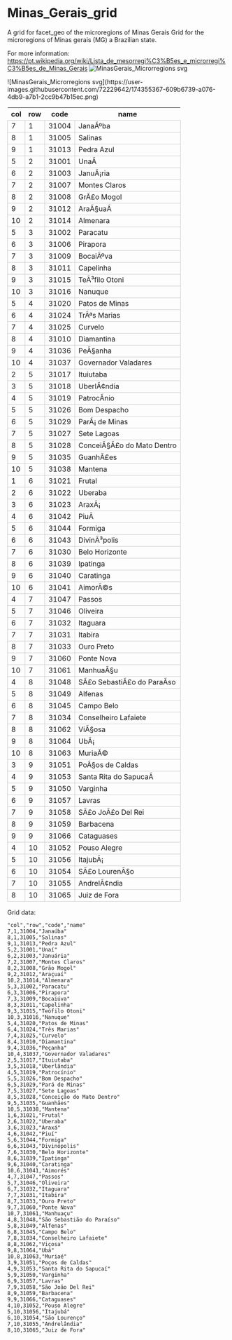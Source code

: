 # Minas_Gerais_grid
A grid for facet_geo of the microregions of Minas Gerais 
Grid for the microregions of Minas gerais (MG) a Brazilian state.

For more information: https://pt.wikipedia.org/wiki/Lista_de_mesorregi%C3%B5es_e_microrregi%C3%B5es_de_Minas_Gerais 
![MinasGerais_Microrregions svg](https://user-images.githubusercontent.com/72229642/174358426-a52045df-192b-4707-902e-fce4da9a36c9.png)

<html>
<body>
<!--StartFragment--><google-sheets-html-origin><style type="text/css"><!--td {border: 1px solid #ccc;}br {mso-data-placement:same-cell;}--></style>
![MinasGerais_Microrregions svg](https://user-images.githubusercontent.com/72229642/174355367-609b6739-a076-4db9-a7b1-2cc9b47b15ec.png)

col | row | code | name
-- | -- | -- | --
7 | 1 | 31004 | JanaÃºba
8 | 1 | 31005 | Salinas
9 | 1 | 31013 | Pedra Azul
5 | 2 | 31001 | UnaÃ­
6 | 2 | 31003 | JanuÃ¡ria
7 | 2 | 31007 | Montes Claros
8 | 2 | 31008 | GrÃ£o Mogol
9 | 2 | 31012 | AraÃ§uaÃ­
10 | 2 | 31014 | Almenara
5 | 3 | 31002 | Paracatu
6 | 3 | 31006 | Pirapora
7 | 3 | 31009 | BocaiÃºva
8 | 3 | 31011 | Capelinha
9 | 3 | 31015 | TeÃ³filo Otoni
10 | 3 | 31016 | Nanuque
5 | 4 | 31020 | Patos de Minas
6 | 4 | 31024 | TrÃªs Marias
7 | 4 | 31025 | Curvelo
8 | 4 | 31010 | Diamantina
9 | 4 | 31036 | PeÃ§anha
10 | 4 | 31037 | Governador Valadares
2 | 5 | 31017 | Ituiutaba
3 | 5 | 31018 | UberlÃ¢ndia
4 | 5 | 31019 | PatrocÃ­nio
5 | 5 | 31026 | Bom Despacho
6 | 5 | 31029 | ParÃ¡ de Minas
7 | 5 | 31027 | Sete Lagoas
8 | 5 | 31028 | ConceiÃ§Ã£o do Mato Dentro
9 | 5 | 31035 | GuanhÃ£es
10 | 5 | 31038 | Mantena
1 | 6 | 31021 | Frutal
2 | 6 | 31022 | Uberaba
3 | 6 | 31023 | AraxÃ¡
4 | 6 | 31042 | PiuÃ­
5 | 6 | 31044 | Formiga
6 | 6 | 31043 | DivinÃ³polis
7 | 6 | 31030 | Belo Horizonte
8 | 6 | 31039 | Ipatinga
9 | 6 | 31040 | Caratinga
10 | 6 | 31041 | AimorÃ©s
4 | 7 | 31047 | Passos
5 | 7 | 31046 | Oliveira
6 | 7 | 31032 | Itaguara
7 | 7 | 31031 | Itabira
8 | 7 | 31033 | Ouro Preto
9 | 7 | 31060 | Ponte Nova
10 | 7 | 31061 | ManhuaÃ§u
4 | 8 | 31048 | SÃ£o SebastiÃ£o do ParaÃ­so
5 | 8 | 31049 | Alfenas
6 | 8 | 31045 | Campo Belo
7 | 8 | 31034 | Conselheiro Lafaiete
8 | 8 | 31062 | ViÃ§osa
9 | 8 | 31064 | UbÃ¡
10 | 8 | 31063 | MuriaÃ©
3 | 9 | 31051 | PoÃ§os de Caldas
4 | 9 | 31053 | Santa Rita do SapucaÃ­
5 | 9 | 31050 | Varginha
6 | 9 | 31057 | Lavras
7 | 9 | 31058 | SÃ£o JoÃ£o Del Rei
8 | 9 | 31059 | Barbacena
9 | 9 | 31066 | Cataguases
4 | 10 | 31052 | Pouso Alegre
5 | 10 | 31056 | ItajubÃ¡
6 | 10 | 31054 | SÃ£o LourenÃ§o
7 | 10 | 31055 | AndrelÃ¢ndia
8 | 10 | 31065 | Juiz de Fora

<!--EndFragment-->
</body>
</html>
Grid data:

```
"col","row","code","name"
7,1,31004,"Janaúba"
8,1,31005,"Salinas"
9,1,31013,"Pedra Azul"
5,2,31001,"Unaí­"
6,2,31003,"Januária"
7,2,31007,"Montes Claros"
8,2,31008,"Grão Mogol"
9,2,31012,"Araçuaí­"
10,2,31014,"Almenara"
5,3,31002,"Paracatu"
6,3,31006,"Pirapora"
7,3,31009,"Bocaiúva"
8,3,31011,"Capelinha"
9,3,31015,"Teófilo Otoni"
10,3,31016,"Nanuque"
5,4,31020,"Patos de Minas"
6,4,31024,"Três Marias"
7,4,31025,"Curvelo"
8,4,31010,"Diamantina"
9,4,31036,"Peçanha"
10,4,31037,"Governador Valadares"
2,5,31017,"Ituiutaba"
3,5,31018,"Uberlândia"
4,5,31019,"Patrocí­nio"
5,5,31026,"Bom Despacho"
6,5,31029,"Pará de Minas"
7,5,31027,"Sete Lagoas"
8,5,31028,"Conceição do Mato Dentro"
9,5,31035,"Guanhães"
10,5,31038,"Mantena"
1,6,31021,"Frutal"
2,6,31022,"Uberaba"
3,6,31023,"Araxá"
4,6,31042,"Piuí­"
5,6,31044,"Formiga"
6,6,31043,"Divinópolis"
7,6,31030,"Belo Horizonte"
8,6,31039,"Ipatinga"
9,6,31040,"Caratinga"
10,6,31041,"Aimorés"
4,7,31047,"Passos"
5,7,31046,"Oliveira"
6,7,31032,"Itaguara"
7,7,31031,"Itabira"
8,7,31033,"Ouro Preto"
9,7,31060,"Ponte Nova"
10,7,31061,"Manhuaçu"
4,8,31048,"São Sebastião do Paraí­so"
5,8,31049,"Alfenas"
6,8,31045,"Campo Belo"
7,8,31034,"Conselheiro Lafaiete"
8,8,31062,"Viçosa"
9,8,31064,"Ubá"
10,8,31063,"Muriaé"
3,9,31051,"Poços de Caldas"
4,9,31053,"Santa Rita do Sapucaí­"
5,9,31050,"Varginha"
6,9,31057,"Lavras"
7,9,31058,"São João Del Rei"
8,9,31059,"Barbacena"
9,9,31066,"Cataguases"
4,10,31052,"Pouso Alegre"
5,10,31056,"Itajubá"
6,10,31054,"São Lourenço"
7,10,31055,"Andrelândia"
8,10,31065,"Juiz de Fora"
```

